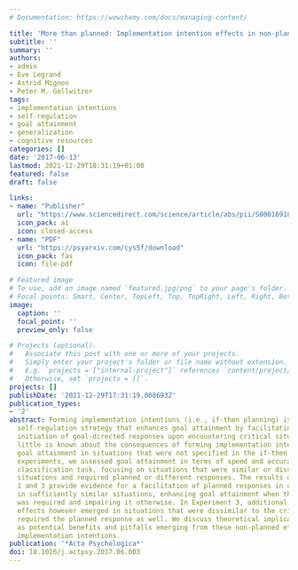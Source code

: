 ```yaml
---
# Documentation: https://wowchemy.com/docs/managing-content/

title: 'More than planned: Implementation intention effects in non-planned situations'
subtitle: ''
summary: ''
authors:
- admin
- Eve Legrand
- Astrid Mignon
- Peter M. Gollwitzer
tags:
- implementation intentions
- self-regulation
- goal attainment
- generalization
- cognitive resources
categories: []
date: '2017-06-13'
lastmod: 2021-12-29T18:31:19+01:00
featured: false
draft: false

links:
- name: "Publisher"
  url: "https://www.sciencedirect.com/science/article/abs/pii/S0001691816304048"
  icon_pack: ai
  icon: closed-access
- name: "PDF"
  url: "https://psyarxiv.com/cys5f/download"
  icon_pack: fas
  icon: file-pdf

# Featured image
# To use, add an image named `featured.jpg/png` to your page's folder.
# Focal points: Smart, Center, TopLeft, Top, TopRight, Left, Right, BottomLeft, Bottom, BottomRight.
image:
  caption: ''
  focal_point: ''
  preview_only: false

# Projects (optional).
#   Associate this post with one or more of your projects.
#   Simply enter your project's folder or file name without extension.
#   E.g. `projects = ["internal-project"]` references `content/project/deep-learning/index.md`.
#   Otherwise, set `projects = []`.
projects: []
publishDate: '2021-12-29T17:31:19.008693Z'
publication_types:
- '2'
abstract: Forming implementation intentions (i.e., if-then planning) is a powerful
  self-regulation strategy that enhances goal attainment by facilitating the automatic
  initiation of goal-directed responses upon encountering critical situations. Yet,
  little is known about the consequences of forming implementation intentions for
  goal attainment in situations that were not specified in the if-then plan. In three
  experiments, we assessed goal attainment in terms of speed and accuracy in an object
  classification task, focusing on situations that were similar or dissimilar to critical
  situations and required planned or different responses. The results of Experiments
  1 and 3 provide evidence for a facilitation of planned responses in critical and
  in sufficiently similar situations, enhancing goal attainment when the planned response
  was required and impairing it otherwise. In Experiment 3, additional unfavorable
  effects however emerged in situations that were dissimilar to the critical one but
  required the planned response as well. We discuss theoretical implications as well
  as potential benefits and pitfalls emerging from these non-planned effects of forming
  implementation intentions.
publication: '*Acta Psychologica*'
doi: 10.1016/j.actpsy.2017.06.003
---
```

